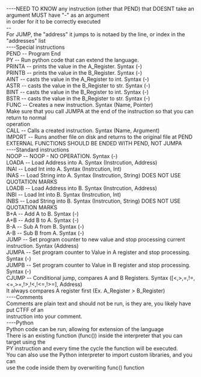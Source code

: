 ----NEED TO KNOW
any instruction (other that PEND) that DOESNT take an argument MUST have "-" as an argument<br>
in order for it to be correctly executed<br>
--<br>
For JUMP, the "address" it jumps to is notaed by the line, or index in the "addresses" list<br>
----Special instructions<br>
PEND -- Program End<br>
PY -- Run python code that can extend the language.<br>
PRINTA -- prints the value in the A_Register. Syntax (-)<br>
PRINTB -- prints the value in the B_Register. Syntax (-)<br>
AINT -- casts the value in the A_Register to int. Syntax (-)<br>
ASTR -- casts the value in the B_Register to str. Syntax (-)<br>
BINT -- casts the value in the B_Register to int. Syntax (-)<br>
BSTR -- casts the value in the B_Register to str. Syntax (-)<br>
FUNC -- Creates a new instruction. Syntax (Name, Pointer)<br>
Make sure that you call JUMPA at the end of the instruction so that you can return to normal<br>
operation<br>
CALL -- Calls a created instruction. Syntax (Name, Argument)<br>
IMPORT -- Runs another file on disk and returns to the original file at PEND<br>
EXTERNAL FUNCTIONS SHOULD BE ENDED WITH PEND, NOT JUMPA <br>
----Standard instructions<br>
NOOP -- NOOP - NO OPERATION. Syntax (-)<br>
LOADA -- Load Address into A. Syntax (Instrcution, Address)<br>
INAI -- Load Int into A. Syntax (Instrcution, Int)<br>
INAS -- Load String into A. Syntax (Instrcution, String) DOES NOT USE QUOTATION MARKS<br>
LOADB -- Load Address into B. Syntax (Instrcution, Address)<br>
INBI -- Load Int into B. Syntax (Instrcution, Int)<br>
INBS -- Load String into B. Syntax (Instrcution, String) DOES NOT USE QUOTATION MARKS<br>
B+A -- Add A to B. Syntax (-)<br>
A+B -- Add B to A. Syntax (-)<br>
B-A -- Sub A from B. Syntax (-)<br>
A-B -- Sub B from A. Syntax (-)<br>
JUMP -- Set program counter to new value and stop processing current instruction. Syntax (Address)<br>
JUMPA -- Set program counter to Value in A register and stop processing. Syntax (-)<br>
JUMPB -- Set program counter to Value in B register and stop processing. Syntax (-)<br>
CJUMP -- Conditional jump, compares A and B Registers. Syntax ([<,>,=,!=,<=,>=,!>,!<,!<=,!>=], Address)<br>
It always compares A register first (Ex. A_Register > B_Register)<br>
----Comments<br>
Comments are plain text and should not be run, is they are, you likely have put CTFF of an<br>
instruction into your comment.<br>
----Python<br>
Python code can be run, allowing for extension of the language<br>
There is an existing function (func()) inside the interpreter that you can target using the<br>
PY instruction and every time the cycle the function will be executed.<br>
You can also use the Python interpreter to import custom libraries, and you can<br>
use the code inside them by overwriting func() function
